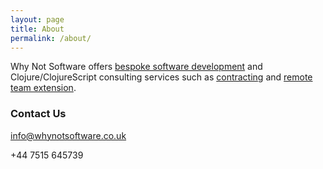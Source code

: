 ```yaml
---
layout: page
title: About
permalink: /about/
---
```


Why Not Software offers [bespoke software development](https://whynotsoftware.co.uk/#bespoke-software-development) and Clojure/ClojureScript consulting services such as [contracting](https://whynotsoftware.co.uk/#software-development-contracting) and [remote team extension](https://whynotsoftware.co.uk/#remote-team-extension).

### Contact Us

[info@whynotsoftware.co.uk](mailto:info@whynotsoftware.co.uk)

+44 7515 645739
